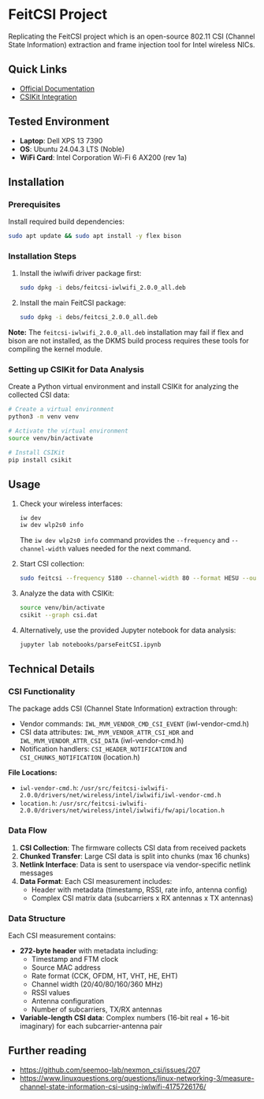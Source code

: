 # FeitCSI Project

Replicating the FeitCSI project which is an open-source 802.11 CSI (Channel State Information) extraction and frame injection tool for Intel wireless NICs.

## Quick Links
- [Official Documentation](https://feitcsi.kuskosoft.com/)
- [CSIKit Integration](https://github.com/Gi-z/CSIKit)

## Tested Environment
- **Laptop**: Dell XPS 13 7390
- **OS**: Ubuntu 24.04.3 LTS (Noble)
- **WiFi Card**: Intel Corporation Wi-Fi 6 AX200 (rev 1a)

## Installation

### Prerequisites
Install required build dependencies:
```bash
sudo apt update && sudo apt install -y flex bison
```

### Installation Steps
1. Install the iwlwifi driver package first:
   ```bash
   sudo dpkg -i debs/feitcsi-iwlwifi_2.0.0_all.deb
   ```

2. Install the main FeitCSI package:
   ```bash
   sudo dpkg -i debs/feitcsi_2.0.0_all.deb
   ```

**Note:** The `feitcsi-iwlwifi_2.0.0_all.deb` installation may fail if flex and bison are not installed, as the DKMS build process requires these tools for compiling the kernel module.

### Setting up CSIKit for Data Analysis

Create a Python virtual environment and install CSIKit for analyzing the collected CSI data:

```bash
# Create a virtual environment
python3 -m venv venv

# Activate the virtual environment
source venv/bin/activate

# Install CSIKit
pip install csikit
```

## Usage

1. Check your wireless interfaces:
   ```bash
   iw dev
   iw dev wlp2s0 info
   ```
   The `iw dev wlp2s0 info` command provides the `--frequency` and `--channel-width` values needed for the next command.

2. Start CSI collection:
   ```bash
   sudo feitcsi --frequency 5180 --channel-width 80 --format HESU --output-file <name>.dat -v
   ```

3. Analyze the data with CSIKit:
   ```bash
   source venv/bin/activate
   csikit --graph csi.dat
   ```

4. Alternatively, use the provided Jupyter notebook for data analysis:
   ```bash
   jupyter lab notebooks/parseFeitCSI.ipynb
   ```

## Technical Details

### CSI Functionality
The package adds CSI (Channel State Information) extraction through:
- Vendor commands: `IWL_MVM_VENDOR_CMD_CSI_EVENT` (iwl-vendor-cmd.h)
- CSI data attributes: `IWL_MVM_VENDOR_ATTR_CSI_HDR` and `IWL_MVM_VENDOR_ATTR_CSI_DATA` (iwl-vendor-cmd.h)
- Notification handlers: `CSI_HEADER_NOTIFICATION` and `CSI_CHUNKS_NOTIFICATION` (location.h)

**File Locations:**
- `iwl-vendor-cmd.h`: `/usr/src/feitcsi-iwlwifi-2.0.0/drivers/net/wireless/intel/iwlwifi/iwl-vendor-cmd.h`
- `location.h`: `/usr/src/feitcsi-iwlwifi-2.0.0/drivers/net/wireless/intel/iwlwifi/fw/api/location.h`

### Data Flow
1. **CSI Collection**: The firmware collects CSI data from received packets
2. **Chunked Transfer**: Large CSI data is split into chunks (max 16 chunks)
3. **Netlink Interface**: Data is sent to userspace via vendor-specific netlink messages
4. **Data Format**: Each CSI measurement includes:
   - Header with metadata (timestamp, RSSI, rate info, antenna config)
   - Complex CSI matrix data (subcarriers x RX antennas x TX antennas)

### Data Structure
Each CSI measurement contains:
- **272-byte header** with metadata including:
  - Timestamp and FTM clock
  - Source MAC address
  - Rate format (CCK, OFDM, HT, VHT, HE, EHT)
  - Channel width (20/40/80/160/360 MHz)
  - RSSI values
  - Antenna configuration
  - Number of subcarriers, TX/RX antennas
- **Variable-length CSI data**: Complex numbers (16-bit real + 16-bit imaginary) for each subcarrier-antenna pair

## Further reading

- https://github.com/seemoo-lab/nexmon_csi/issues/207
- https://www.linuxquestions.org/questions/linux-networking-3/measure-channel-state-information-csi-using-iwlwifi-4175726176/